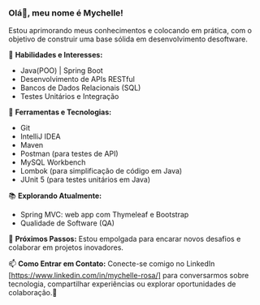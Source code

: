 ### Olá👋, meu nome é Mychelle!
Estou  aprimorando meus conhecimentos e colocando em prática, com o objetivo de construir uma base sólida em desenvolvimento desoftware.

  🚀 **Habilidades e Interesses:**
  - Java(POO) | Spring Boot
  - Desenvolvimento de APIs RESTful
  - Bancos de Dados Relacionais (SQL)
  - Testes Unitários e Integração

  🔧 **Ferramentas e Tecnologias:**
  - Git
  - IntelliJ IDEA
  - Maven
  - Postman (para testes de API)
  - MySQL Workbench
  - Lombok (para simplificação de código em Java)
  - JUnit 5 (para testes unitários em Java)

  📚 **Explorando Atualmente:**
  - Spring MVC: web app com Thymeleaf e Bootstrap
  - Qualidade de Software (QA)

🌱 **Próximos Passos:**
Estou empolgada para encarar novos desafios e colaborar em projetos inovadores.

📫 **Como Entrar em Contato:**
Conecte-se comigo no LinkedIn [https://www.linkedin.com/in/mychelle-rosa/] para conversarmos sobre tecnologia, compartilhar experiências ou explorar oportunidades de colaboração.🚀



